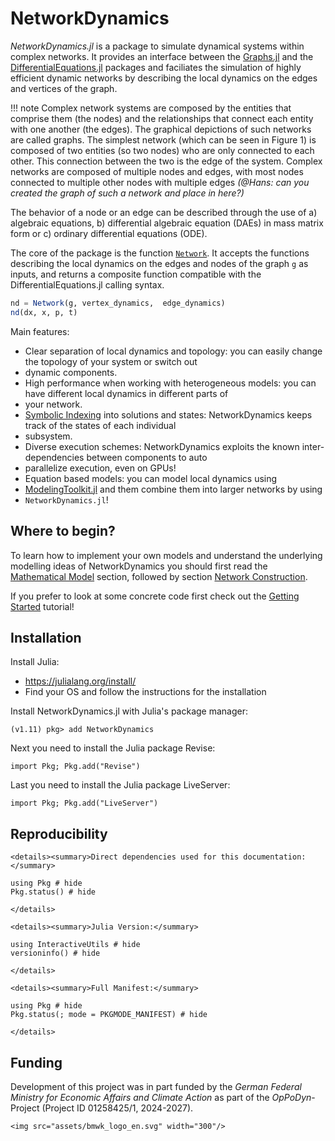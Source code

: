 # NetworkDynamics

*NetworkDynamics.jl* is a package to simulate dynamical systems within complex networks. It provides an interface 
between the [Graphs.jl](https://github.com/JuliaGraphs/Graphs.jl) and the 
[DifferentialEquations.jl](https://github.com/SciML/DifferentialEquations.jl) packages and faciliates the simulation of 
highly efficient dynamic networks by describing the local dynamics on the edges and vertices of the graph.

!!! note
    Complex network systems are composed by the entities that comprise them (the nodes) and the relationships that connect
    each entity with one another (the edges). The graphical depictions of such networks are called graphs. The simplest
    network (which can be seen in Figure 1) is composed of two entities (so two nodes) who are only connected to each other.
    This connection between the two is the edge of the system. Complex networks are composed of multiple nodes and edges,
    with most nodes connected to multiple other nodes with multiple edges *(@Hans: can you created the graph of such a
    network and place in here?)*

The behavior of a node or an edge can be described through the use of a) algebraic equations, b) differential algebraic 
equation (DAEs) in mass matrix form or c) ordinary differential equations (ODE). 

The core of the package is the function [`Network`](@ref). It accepts the functions describing the local dynamics on the
edges and nodes of the graph `g` as inputs, and returns a composite function compatible with the 
DifferentialEquations.jl calling syntax.

```julia
nd = Network(g, vertex_dynamics,  edge_dynamics)
nd(dx, x, p, t)
```

Main features:
- Clear separation of local dynamics and topology: you can easily change the topology of your system or switch out 
- dynamic components.
- High performance when working with heterogeneous models: you can have different local dynamics in different parts of 
- your network.
- [Symbolic Indexing](@ref) into solutions and states: NetworkDynamics keeps track of the states of each individual 
- subsystem.
- Diverse execution schemes: NetworkDynamics exploits the known inter-dependencies between components to auto 
- parallelize execution, even on GPUs!
- Equation based models: you can model local dynamics using 
- [ModelingToolkit.jl](https://docs.sciml.ai/ModelingToolkit/dev/) and them combine them into larger networks by using 
- `NetworkDynamics.jl`!


## Where to begin?
To learn how to implement your own models and understand the underlying modelling ideas of NetworkDynamics you should 
first read the [Mathematical Model](@ref) section, followed by section [Network Construction](@ref).

If you prefer to look at some concrete code first check out the [Getting Started](@ref) tutorial!


## Installation

Install Julia:
-   https://julialang.org/install/
-   Find your OS and follow the instructions for the installation

Install NetworkDynamics.jl with Julia's package manager:
```julia-repl
(v1.11) pkg> add NetworkDynamics
```

Next you need to install the Julia package Revise:
```julia-repl
import Pkg; Pkg.add("Revise")
```

Last you need to install the Julia package LiveServer:
```julia-repl
import Pkg; Pkg.add("LiveServer")
```



## Reproducibility

```@raw html
<details><summary>Direct dependencies used for this documentation:</summary>
```

```@example
using Pkg # hide
Pkg.status() # hide
```

```@raw html
</details>
```

```@raw html
<details><summary>Julia Version:</summary>
```

```@example
using InteractiveUtils # hide
versioninfo() # hide
```

```@raw html
</details>
```

```@raw html
<details><summary>Full Manifest:</summary>
```

```@example
using Pkg # hide
Pkg.status(; mode = PKGMODE_MANIFEST) # hide
```

```@raw html
</details>
```

## Funding
Development of this project was in part funded by the *German Federal Ministry for Economic Affairs and Climate Action* 
as part of the *OpPoDyn*-Project (Project ID 01258425/1, 2024-2027).

```@raw html
<img src="assets/bmwk_logo_en.svg" width="300"/>
```
